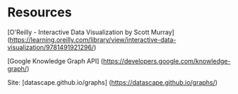 # Resources

[O'Reilly - Interactive Data Visualization by Scott Murray]
(https://learning.oreilly.com/library/view/interactive-data-visualization/9781491921296/)

[Google Knowledge Graph API]
(https://developers.google.com/knowledge-graph/)


Site: [datascape.github.io/graphs]
(https://datascape.github.io/graphs/)